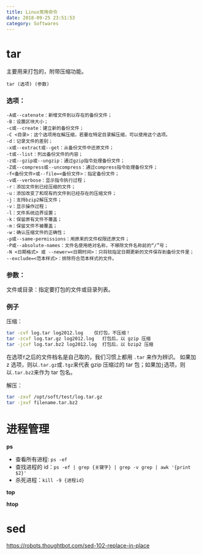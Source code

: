 ```yaml
---
title: Linux常用命令
date: 2018-09-25 23:51:53
category: Softwares
---
```


# tar

主要用来打包的，附带压缩功能。

`tar (选项) (参数)`

### 选项：

```
-A或--catenate：新增文件到以存在的备份文件；
-B：设置区块大小；
-c或--create：建立新的备份文件；
-C <目录>：这个选项用在解压缩，若要在特定目录解压缩，可以使用这个选项。
-d：记录文件的差别；
-x或--extract或--get：从备份文件中还原文件；
-t或--list：列出备份文件的内容；
-z或--gzip或--ungzip：通过gzip指令处理备份文件；
-Z或--compress或--uncompress：通过compress指令处理备份文件；
-f<备份文件>或--file=<备份文件>：指定备份文件；
-v或--verbose：显示指令执行过程；
-r：添加文件到已经压缩的文件；
-u：添加改变了和现有的文件到已经存在的压缩文件；
-j：支持bzip2解压文件；
-v：显示操作过程；
-l：文件系统边界设置；
-k：保留原有文件不覆盖；
-m：保留文件不被覆盖；
-w：确认压缩文件的正确性；
-p或--same-permissions：用原来的文件权限还原文件；
-P或--absolute-names：文件名使用绝对名称，不移除文件名称前的“/”号；
-N <日期格式> 或 --newer=<日期时间>：只将较指定日期更新的文件保存到备份文件里；
--exclude=<范本样式>：排除符合范本样式的文件。
```

### 参数：

文件或目录：指定要打包的文件或目录列表。

### 例子

压缩：

```bash
tar -cvf log.tar log2012.log    仅打包，不压缩！
tar -zcvf log.tar.gz log2012.log   打包后，以 gzip 压缩
tar -jcvf log.tar.bz2 log2012.log  打包后，以 bzip2 压缩
```

在选项`f`之后的文件档名是自己取的，我们习惯上都用 `.tar` 来作为辨识。 如果加 z 选项，则以`.tar.gz`或`.tgz`来代表 gzip 压缩过的 tar 包；如果加`j`选项，则以`.tar.bz2`来作为 tar 包名。

解压：

```bash
tar -zxvf /opt/soft/test/log.tar.gz
tar -jxvf filename.tar.bz2
```

# 进程管理

**ps**

- 查看所有进程: `ps -ef`
- 查找进程的 id：`ps -ef | grep {关键字} | grep -v grep | awk '{print $2}'`
- 杀死进程：`kill -9 {进程id}`

**top**

**htop**

# sed

https://robots.thoughtbot.com/sed-102-replace-in-place
